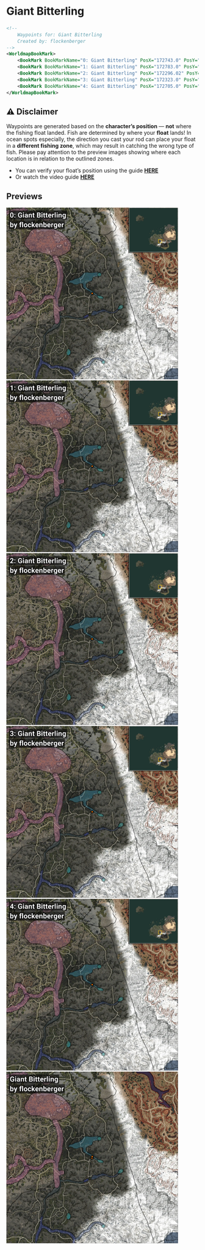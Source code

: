 # Giant Bitterling
```xml
<!--
    Waypoints for: Giant Bitterling
    Created by: flockenberger
-->
<WorldmapBookMark>
    <BookMark BookMarkName="0: Giant Bitterling" PosX="172743.0" PosY="13904.0" PosZ="-354051.0" />
    <BookMark BookMarkName="1: Giant Bitterling" PosX="172783.0" PosY="13869.0" PosZ="-353888.0" />
    <BookMark BookMarkName="2: Giant Bitterling" PosX="172296.02" PosY="13745.304" PosZ="-354836.16" />
    <BookMark BookMarkName="3: Giant Bitterling" PosX="172323.0" PosY="13780.0" PosZ="-354927.0" />
    <BookMark BookMarkName="4: Giant Bitterling" PosX="172705.0" PosY="13826.0" PosZ="-352889.0" />
</WorldmapBookMark>
```

## ⚠️ Disclaimer
Waypoints are generated based on the __**character’s position**__ — __not__ where the fishing float landed.
Fish are determined by where your **float** lands!
In ocean spots especially, the direction you cast your rod can place your float in a **different fishing zone**, which may result in catching the wrong type of fish.
Please pay attention to the preview images showing where each location is in relation to the outlined zones.

- You can verify your float’s position using the guide [**HERE**](https://flockenberger.github.io/bdo-fish-position/)
- Or watch the video guide [**HERE**](https://youtu.be/t-VXcRoNojk)

## Previews
<img src="./Giant Bitterling_0_Preview.webp" width="450"/> <img src="./Giant Bitterling_1_Preview.webp" width="450"/> <img src="./Giant Bitterling_2_Preview.webp" width="450"/> <img src="./Giant Bitterling_3_Preview.webp" width="450"/> <img src="./Giant Bitterling_4_Preview.webp" width="450"/> <img src="./Giant Bitterling_Preview.webp" width="450"/> 
